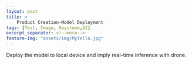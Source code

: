 ```yaml
---
layout: post
title: >
    Product Creation-Model Deployment
tags: [Test, Image, Keystone,AI]
excerpt_separator: <!--more-->
feature-img: "assets/img/MyTello.jpg"
---
```

Deploy the model to local device and imply real-time inference with drone.
<!--more-->